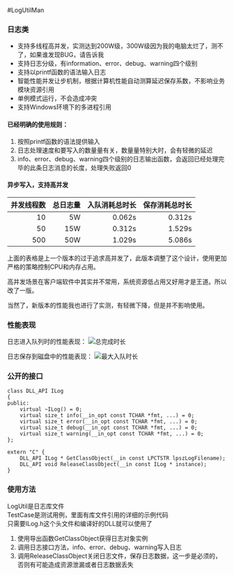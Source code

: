 #LogUtilMan
### 日志类
* 支持多线程高并发，实测达到200W级，300W级因为我的电脑太烂了，测不了，如果谁发现BUG，请告诉我
* 支持日志分级，有information、error、debug、warning四个级别
* 支持以printf函数的语法输入日志
* 智能性能并发让步机制，根据计算机性能自动测算延迟保存系数，不影响业务模块资源引用
* 单例模式运行，不会造成冲突
* 支持Windows环境下的多进程引用

#### 已经明确的使用规则：
 1. 按照printf函数的语法提供输入
 2. 日志处理速度和要写入的数量量有关，数量量特别大时，会有轻微的延迟
 3. info、error、debug、warning四个级别的日志输出函数，会返回已经处理完毕的此条日志消息的长度，处理失败返回0

#### 异步写入，支持高并发
|  并发线程数  |  总日志量  |  入队消耗总时长  |   保存消耗总时长   |
| ------------:| ----------:| ----------------:| ------------------:|
|      10      |     5W     |      0.062s      |      0.312s        |
|      50      |    15W     |      0.312s      |      1.529s        |
|     500      |    50W     |      1.029s      |      5.086s        |


上面的表格是上一个版本的过于追求高并发了，此版本调整了这个设计，使用更加严格的策略控制CPU和内存占用。

高并发场景在客户端软件中其实并不常用，系统资源低占用又好用才是王道。所以改了一版。

当然了，新版本的性能我也进行了实测，有轻微下降，但是并不影响使用。

### 性能表现
日志进入队列时的性能表现：
![总完成时长](https://github.com/ccpwcn/LogUtilMan/blob/master/%E6%9C%80%E5%A4%A7%E5%85%A5%E9%98%9F%E6%97%B6%E9%95%BF.png)

日志保存到磁盘中的性能表现：
![最大入队时长](https://github.com/ccpwcn/LogUtilMan/blob/master/%E6%80%BB%E5%AE%8C%E6%88%90%E6%97%B6%E9%95%BF.png)

### 公开的接口
```
class DLL_API ILog
{
public:
	virtual ~ILog() = 0;
	virtual size_t info(__in_opt const TCHAR *fmt, ...) = 0;
	virtual size_t error(__in_opt const TCHAR *fmt, ...) = 0;
	virtual size_t debug(__in_opt const TCHAR *fmt, ...) = 0;
	virtual size_t warning(__in_opt const TCHAR *fmt, ...) = 0;
};

extern "C" {
	DLL_API ILog * GetClassObject(__in const LPCTSTR lpszLogFilename);
	DLL_API void ReleaseClassObject(__in const ILog * instance);
}
```

### 使用方法
LogUtil是日志库文件  
TestCase是测试用例，里面有库文件引用的详细的示例代码  
只需要ILog.h这个头文件和编译好的DLL就可以使用了  
 1. 使用导出函数GetClassObject获得日志对象实例
 2. 调用日志接口方法，info、error、debug、warning写入日志
 3. 调用ReleaseClassObject关闭日志文件，保存日志数据，这一步是必须的，否则有可能造成资源泄漏或者日志数据丢失